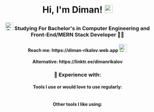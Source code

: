 <h1 align="center">
    Hi, I'm Diman! <img src="https://raw.githubusercontent.com/Tarikul-Islam-Anik/Animated-Fluent-Emojis/master/Emojis/Hand%20gestures/Waving%20Hand.png" alt="Waving Hand" width="25" height="25" />
</h1>
<h3 align="center">
<img src="https://raw.githubusercontent.com/Tarikul-Islam-Anik/Animated-Fluent-Emojis/master/Emojis/Objects/Graduation%20Cap.png" alt="Graduation Cap" width="25" height="25" /> Studying For Bachelor's in Computer Engineering and Front-End/MERN Stack Developer 🧑‍💻 
</h3>
<h4 align="center">
    Reach me: 
    https://diman-rikalov.web.app
    <img src="https://raw.githubusercontent.com/Tarikul-Islam-Anik/Animated-Fluent-Emojis/master/Emojis/Hand%20gestures/Handshake.png" alt="Handshake" width="25" height="25" />
</h4>

<h4 align="center">
   Alternative: https://linktr.ee/dimanrikalov
</h4>

<h3 align="center">
    📕
    Experience with:
</h3>
<h4 align="center">
    Tools I use or would love to use regularly:
</h4>
<div align="center">
    <img src="https://skillicons.dev/icons?i=js,html,css,react,ts,express,nodejs,mongodb" alt="">
</div>
<h4 align="center">
    Other tools I like using:
</h4>
<div align="center">
    <img src="https://skillicons.dev/icons?i=angular,azure,bootstrap,c,docker,firebase,git,ps" alt="">
</div>
